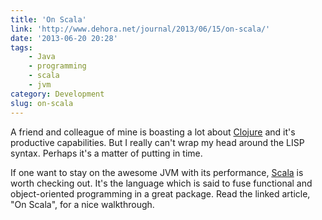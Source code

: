 ```yaml
---
title: 'On Scala'
link: 'http://www.dehora.net/journal/2013/06/15/on-scala/'
date: '2013-06-20 20:28'
tags:
    - Java
    - programming
    - scala
    - jvm
category: Development
slug: on-scala
---
```


A friend and colleague of mine is boasting a lot about [Clojure](http://en.wikipedia.org/wiki/Clojure) and it's productive capabilities. But I really can't wrap my head around the LISP syntax. Perhaps it's a matter of putting in time.   If one want to stay on the awesome JVM with its performance, [Scala](http://en.wikipedia.org/wiki/Scala) is worth checking out. It's the language which is said to fuse functional and object-oriented programming in a great package. Read the linked article, "On Scala", for a nice walkthrough.
